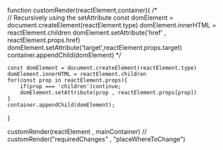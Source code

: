 function customRender(reactElement,container){
    /*  
        // Recursively using the setAttribute 
        const domElement = document.createElement(reactElement.type)
        domElement.innerHTML = reactElement.children
        domElement.setAttribute('href' , reactElement.props.href)
        domElement.setAttribute('target',reactElement.props.target)
        container.appendChild(domElement)
    */

    const domElement = document.createElement(reactElement.type)
    domElement.innerHTML = reactElement.children
    for(const prop in reactElement.props){
        if(prop === 'children')continue;
        domElement.setAttribute(prop , reactElement.props[prop])
    }
    container.appendChild(domElement);
}


customRender(reactElement , mainContainer)      // customRender("requiredChanges" , "placeWhereToChange")
